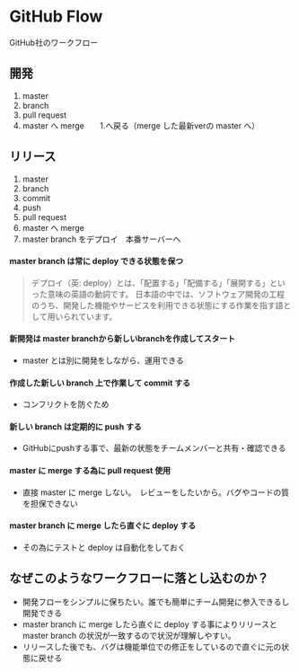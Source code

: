 # GitHub Flow
GitHub社のワークフロー
## 開発
1. master
2. branch
3. pull request
4. master へ merge　　1.へ戻る（merge した最新verの master へ）
## リリース
1. master
2. branch
3. commit
4. push
5. pull request
6. master へ merge
7. master branch をデプロイ　本番サーバーへ
#### **master branch は常に deploy できる状態を保つ**
>デプロイ（英: deploy）とは、「配置する」「配備する」「展開する」といった意味の英語の動詞です。 日本語の中では、ソフトウェア開発の工程のうち、開発した機能やサービスを利用できる状態にする作業を指す語として用いられています。
#### **新開発は master branchから新しいbranchを作成してスタート**
- master とは別に開発をしながら、運用できる
#### **作成した新しい branch 上で作業して commit する**
- コンフリクトを防ぐため
#### **新しい branch は定期的に push する**
- GitHubにpushする事で、最新の状態をチームメンバーと共有・確認できる
#### **master に merge する為に pull request 使用**
- 直接 master に merge しない。　レビューをしたいから。バグやコードの質を担保できない
#### master branch に merge したら直ぐに deploy する
- その為にテストと deploy は自動化をしておく
## なぜこのようなワークフローに落とし込むのか？
- 開発フローをシンプルに保ちたい。誰でも簡単にチーム開発に参入できるし開発できる
- master branch に merge したら直ぐに deploy する事によりリリースとmaster branch の状況が一致するので状況が理解しやすい。
- リリースした後でも、バグは機能単位での修正をしているので直ぐに元の状態に戻せる
